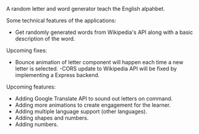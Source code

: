 A random letter and word generator teach the English alpahbet.

Some technical features of the applications:
- Get randomly generated words from Wikipedia's API along with a basic description of the word.


Upcoming fixes:
- Bounce animation of letter component will happen each time a new letter is selected.
-CORS update to Wikipedia API will be fixed by implementing a Express backend.

Upcoming features:
- Adding Google Translate API to sound out letters on command.
- Adding more animations to create engagement for the learner.
- Adding multiple language support (other languages).
- Adding shapes and numbers.
- Adding numbers.




